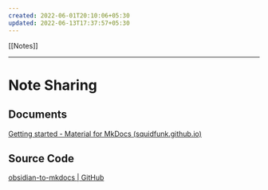 ```yaml
---
created: 2022-06-01T20:10:06+05:30
updated: 2022-06-13T17:37:57+05:30
---
```

[[Notes]]

---
# Note Sharing

## Documents
[Getting started - Material for MkDocs (squidfunk.github.io)](https://squidfunk.github.io/mkdocs-material/getting-started/)

## Source Code
[obsidian-to-mkdocs | GitHub](https://github.com/project-cool/obsidian-to-mkdocs)